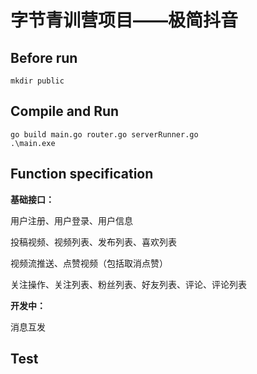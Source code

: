# 字节青训营项目——极简抖音

## Before run

```shell
mkdir public
```

## Compile and Run

```shell
go build main.go router.go serverRunner.go
.\main.exe
```

## Function specification

**基础接口：**

用户注册、用户登录、用户信息

投稿视频、视频列表、发布列表、喜欢列表

视频流推送、点赞视频（包括取消点赞）

关注操作、关注列表、粉丝列表、好友列表、评论、评论列表

**开发中：**

消息互发

## Test



